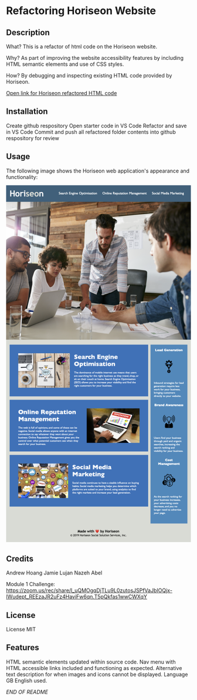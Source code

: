 # Refactoring Horiseon Website 

## Description 

What? This is a refactor of html code on the Horiseon website. 

Why? As part of improving the website accessibility features by including HTML semantic elements and use of CSS styles.

How? By debugging and inspecting existing HTML code provided by Horiseon.  

[Open link for Horiseon refactored HTML code](index.html)

## Installation

Create github respository 
Open starter code in VS Code
Refactor and save in VS Code 
Commit and push all refactored folder contents into github respository for review


## Usage 
The following image shows the Horiseon web application's appearance and functionality:

![The Horiseon webpage includes a navigation bar, a header image, and cards with text and images at the bottom of the page.](assets/images/horiseon-refactored.png)

## Credits
Andrew Hoang
Jamie Lujan
Nazeh Abel

Module 1 Challenge:
https://zoom.us/rec/share/l_uQMOgqDjTLu9L0zutosJSPfVaJbIOQjx-lWudept_REEzaJR2uFz4HaviFw6qn.T5pQkfas1wwCWXqY 

## License
License MIT

## Features

HTML semantic elements updated within source code.
Nav menu with HTML accessible links included and functioning as expected.
Alternative text description for when images and icons cannot be displayed.
Language GB English used.

*END OF README*
